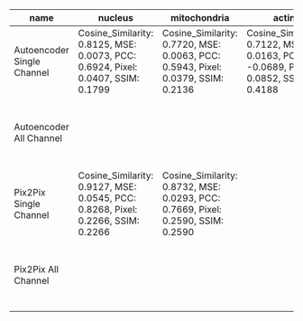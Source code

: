 |name                      |nucleus                                                                         |mitochondria                                                                    |actin                                                                            |tubulin                                                                         |all                                                                             |
|--------------------------|--------------------------------------------------------------------------------|--------------------------------------------------------------------------------|---------------------------------------------------------------------------------|--------------------------------------------------------------------------------|--------------------------------------------------------------------------------|
|Autoencoder Single Channel|Cosine_Similarity: 0.8125, MSE: 0.0073, PCC: 0.6924, Pixel: 0.0407, SSIM: 0.1799|Cosine_Similarity: 0.7720, MSE: 0.0063, PCC: 0.5943, Pixel: 0.0379, SSIM: 0.2136|Cosine_Similarity: 0.7122, MSE: 0.0163, PCC: -0.0689, Pixel: 0.0852, SSIM: 0.4188|Cosine_Similarity: 0.7972, MSE: 0.0129, PCC: 0.4697, Pixel: 0.0681, SSIM: 0.2121|Cosine_Similarity: 0.3883, MSE: 0.3883, PCC: 0.3883, Pixel: 0.3883, SSIM: 0.3883|
|Autoencoder All Channel   |                                                                                |                                                                                |                                                                                 |                                                                                |Cosine_Similarity: 0.6817, MSE: 0.0110, PCC: 0.4269, Pixel: 0.0513, SSIM: 0.2167|
|Pix2Pix Single Channel    |Cosine_Similarity: 0.9127, MSE: 0.0545, PCC: 0.8268, Pixel: 0.2266, SSIM: 0.2266|Cosine_Similarity: 0.8732, MSE: 0.0293, PCC: 0.7669, Pixel: 0.2590, SSIM: 0.2590|                                                                                 |Cosine_Similarity: 0.9366, MSE: 0.0628, PCC: 0.7468, Pixel: 0.2579, SSIM: 0.2579|                                                                                |
|Pix2Pix All Channel       |                                                                                |                                                                                |                                                                                 |                                                                                |Cosine_Similarity: 0.8659, MSE: 0.0429, PCC: 0.7409, Pixel: 0.3029, SSIM: 0.3029|